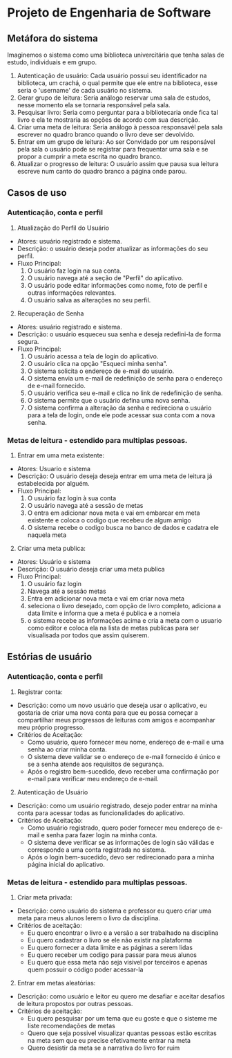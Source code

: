 # Projeto de Engenharia de Software

## Metáfora do sistema

Imaginemos o sistema como uma biblioteca univercitária que tenha salas de estudo, individuais e em grupo.

  1. Autenticação de usuário:
    Cada usuário possui seu identificador na biblioteca, um crachá, o qual permite que ele entre na biblioteca, esse seria o 'username' de cada usuário no sistema.
  2. Gerar grupo de leitura:
    Seria análogo reservar uma sala de estudos, nesse momento ela se tornaria responsável pela sala.
  3. Pesquisar livro:
    Seria como perguntar para a bibliotecaria onde fica tal livro e ela te mostraria as opções de acordo com sua descrição.
  4. Criar uma meta de leitura:
    Seria análogo à pessoa responsavél pela sala escrever no quadro branco quando o livro deve ser devolvido.
  5. Entrar em um grupo de leitura:
    Ao ser Convidado por um responsável pela sala o usuário pode se registrar para frequentar uma sala e se propor a cumprir a meta escrita no quadro branco. 
  6. Atualizar o progresso de leitura:
    O usuário assim que pausa sua leitura escreve num canto do quadro branco a página onde parou.

## Casos de uso

### Autenticação, conta e perfil

1. Atualização do Perfil do Usuário
  - Atores: usuário registrado e sistema.
  - Descrição: o usuário deseja poder atualizar as informações do seu perfil.
  - Fluxo Principal:
    1. O usuário faz login na sua conta.
    2. O usuário navega até a seção de "Perfil" do aplicativo.
    3. O usuário pode editar informações como nome, foto de perfil e outras informações relevantes.
    4. O usuário salva as alterações no seu perfil.
2. Recuperação de Senha
  - Atores: usuário registrado e sistema.
  - Descrição: o usuário esqueceu sua senha e deseja redefini-la de forma segura.
  - Fluxo Principal:
    1. O usuário acessa a tela de login do aplicativo.
    2. O usuário clica na opção "Esqueci minha senha".
    3. O sistema solicita o endereço de e-mail do usuário.
    4. O sistema envia um e-mail de redefinição de senha para o endereço de e-mail fornecido.
    5. O usuário verifica seu e-mail e clica no link de redefinição de senha.
    6. O sistema permite que o usuário defina uma nova senha.
    7. O sistema confirma a alteração da senha e redireciona o usuário para a tela de login, onde ele pode acessar sua conta com a nova senha.

### Metas de leitura - estendido para multiplas pessoas.

1. Entrar em uma meta existente:
  - Atores: Usuario e sistema
  - Descrição: O usuário deseja deseja entrar em uma meta de leitura já estabelecida por alguém.
  - Fluxo Principal:
    1. O usuário faz login à sua conta
    2. O usuário navega até a sessão de metas
    3. O entra em adicionar nova meta e vai em embarcar em meta existente e coloca o codigo que recebeu de algum amigo
    4. O sistema recebe o codigo busca no banco de dados e cadatra ele naquela meta

2. Criar uma meta publica:
  - Atores: Usuário e sistema
  - Descrição: O usuário deseja criar uma meta publica
  - Fluxo Principal:
    1. O usuário faz login
    2. Navega até a sessão metas
    3. Entra em adicionar nova meta e vai em criar nova meta
    4. seleciona o livro desejado, com opção de livro completo, adiciona a data limite e informa que a meta é publica e a nomeia
    5. o sistema recebe as informações acima e cria a meta com o usuario como editor e coloca ela na lista de metas publicas para ser visualisada por todos que assim quiserem.

## Estórias de usuário

### Autenticação, conta e perfil

1. Registrar conta:
  - Descrição: como um novo usuário que deseja usar o aplicativo, eu gostaria de criar uma nova conta para que eu possa começar a compartilhar meus progressos de leituras com amigos e acompanhar meu próprio progresso.
  - Critérios de Aceitação:
    - Como usuário, quero fornecer meu nome, endereço de e-mail e uma senha ao criar minha conta.
    - O sistema deve validar se o endereço de e-mail fornecido é único e se a senha atende aos requisitos de segurança.
    - Após o registro bem-sucedido, devo receber uma confirmação por e-mail para verificar meu endereço de e-mail.
2. Autenticação de Usuário
  - Descrição: como um usuário registrado, desejo poder entrar na minha conta para acessar todas as funcionalidades do aplicativo.
  - Critérios de Aceitação:
    - Como usuário registrado, quero poder fornecer meu endereço de e-mail e senha para fazer login na minha conta.
    - O sistema deve verificar se as informações de login são válidas e corresponde a uma conta registrada no sistema.
    - Após o login bem-sucedido, devo ser redirecionado para a minha página inicial do aplicativo.

### Metas de leitura - estendido para multiplas pessoas.

1. Criar meta privada:
  - Descrição: como usuário do sistema e professor eu quero criar uma meta para meus alunos lerem o livro da disciplina.
  - Critérios de aceitação:
    - Eu quero encontrar o livro e a versão a ser trabalhado na disciplina
    - Eu quero cadastrar o livro se ele não existir na plataforma
    - Eu quero fornecer a data limite e as páginas a serem lidas
    - Eu quero receber um codigo para passar para meus alunos
    - Eu quero que essa meta não seja visivel por terceiros e apenas quem possuir o código poder acessar-la

2. Entrar em metas aleatórias:
  - Descrição: como usuário e leitor eu quero me desafiar e aceitar desafios de leitura propostos por outras pessoas.
  - Critérios de aceitação:
    - Eu quero pesquisar por um tema que eu goste e que o sisteme me liste recomendações de metas
    - Quero que seja possivel visualizar quantas pessoas estão escritas na meta sem que eu precise efetivamente entrar na meta
    - Quero desistir da meta se a narrativa do livro for ruim

